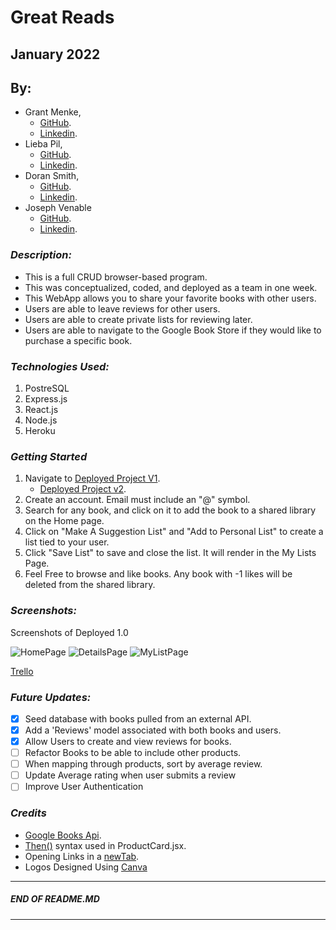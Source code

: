 # Great Reads
## January 2022
## By:
* Grant Menke, 
  * [GitHub](https://github.com/gmenke54).
  * [Linkedin](https://www.linkedin.com/in/grantmenke/).
* Lieba Pil,
  * [GitHub](https://github.com/liebapil).
  * [Linkedin](https://www.linkedin.com/in/lieba-pil/).
* Doran Smith, 
  * [GitHub](https://github.com/andora814).
  * [Linkedin](https://www.linkedin.com/in/dorancsmith/).
* Joseph Venable
  * [GitHub](https://github.com/JJVenable).
  * [Linkedin](https://www.linkedin.com/in/jjvenable).


### ***Description:***
* This is a full CRUD browser-based program.
* This was conceptualized, coded, and deployed as a team in one week. 
* This WebApp allows you to share your favorite books with other users.
* Users are able to leave reviews for other users.
* Users are able to create private lists for reviewing later.
* Users are able to navigate to the Google Book Store if they would like to purchase a specific book.


### ***Technologies Used:***
1. PostreSQL
2. Express.js
3. React.js
4. Node.js
5. Heroku

### ***Getting Started***
  1) Navigate to [Deployed Project V1](https://salty-sierra-46312.herokuapp.com/).
      - [Deployed Project v2](https://greatreadz.herokuapp.com/).
  3) Create an account. Email must include an "@" symbol. 
  4) Search for any book, and click on it to add the book to a shared library on the Home page.
  5) Click on "Make A Suggestion List" and "Add to Personal List" to create a list tied to your user.
  6) Click "Save List" to save and close the list. It will render in the My Lists Page.
  7) Feel Free to browse and like books. Any book with -1 likes will be deleted from the shared library.

### ***Screenshots:***
Screenshots of Deployed 1.0

![HomePage](https://i.imgur.com/gDHyx4F.png)
![DetailsPage](https://i.imgur.com/JT0eMMX.png)
![MyListPage](https://i.imgur.com/v15kHFP.png)

[Trello](https://trello.com/b/SpsKmzpm/congo-p3)


### ***Future Updates:***
- [x] Seed database with books pulled from an external API.
- [x] Add a 'Reviews' model associated with both books and users.
- [x] Allow Users to create and view reviews for books.
- [ ] Refactor Books to be able to include other products.
- [ ] When mapping through products, sort by average review.
- [ ] Update Average rating when user submits a review
- [ ] Improve User Authentication

### ***Credits***
* [Google Books Api](https://developers.google.com/books). 
* [Then()](https://www.geeksforgeeks.org/why-we-use-then-method-in-javascript/#:~:text=The%20then()%20method%20in,the%20code%20difficult%20to%20maintain.) syntax used in ProductCard.jsx.
* Opening Links in a [newTab](https://www.freecodecamp.org/news/how-to-use-html-to-open-link-in-new-tab/).
* Logos Designed Using [Canva](https://www.canva.com/)

---
#####  END OF README.MD
---
